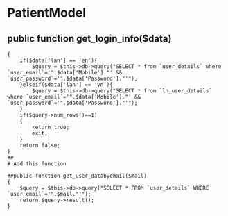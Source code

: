 # PatientModel

  ##  public function get_login_info($data)
    {
        if($data['lan'] == 'en'){
            $query = $this->db->query("SELECT * from `user_details` where `user_email`='".$data['Mobile']."' && `user_password`='".$data['Password']."'");
        }elseif($data['lan'] == 'vn'){
            $query = $this->db->query("SELECT * from `ln_user_details` where `user_email`='".$data['Mobile']."' && `user_password`='".$data['Password']."'");
        }
        if($query->num_rows()==1)
        {
            return true;
            exit;
        }
        return false;
    }
    ##
    # Add this function 
    
    ##public function get_user_databyemail($mail)
    {
        $query = $this->db->query("SELECT * FROM `user_details` WHERE `user_email`='".$mail."'");
        return $query->result();   
    }
